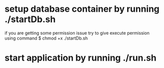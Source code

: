 # setup database container by running ./startDb.sh 
if you are getting some permission issue try to give execute permission using command $ chmod +x ./startDb.sh 
# start application by running ./run.sh 
